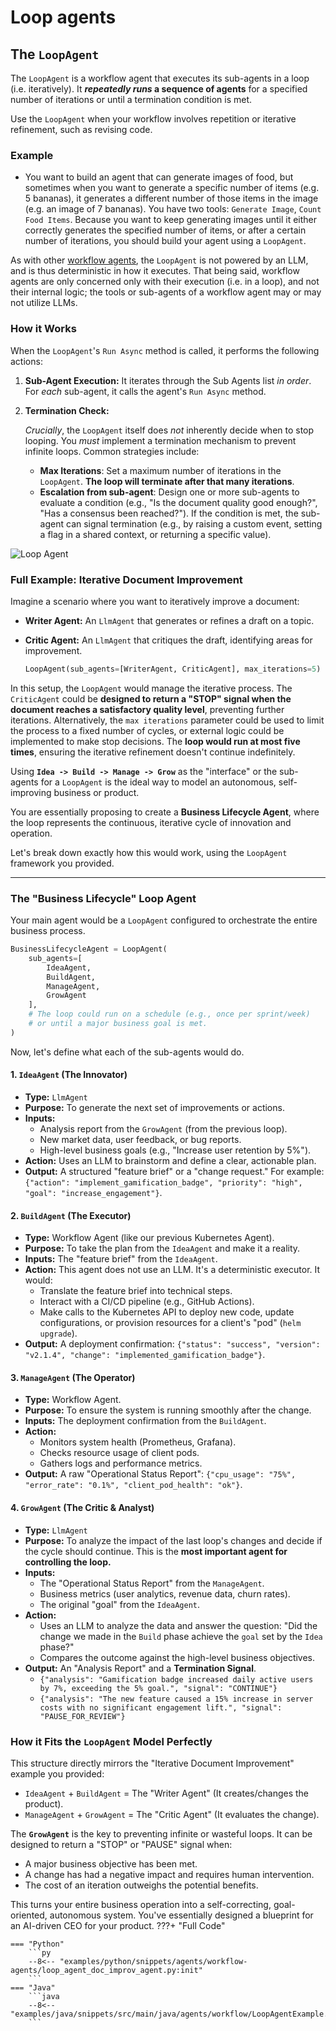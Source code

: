 # Loop agents

## The `LoopAgent`

The `LoopAgent` is a workflow agent that executes its sub-agents in a loop (i.e. iteratively). It **_repeatedly runs_ a sequence of agents** for a specified number of iterations or until a termination condition is met.

Use the `LoopAgent` when your workflow involves repetition or iterative refinement, such as revising code.

### Example

* You want to build an agent that can generate images of food, but sometimes when you want to generate a specific number of items (e.g. 5 bananas), it generates a different number of those items in the image (e.g. an image of 7 bananas). You have two tools: `Generate Image`, `Count Food Items`. Because you want to keep generating images until it either correctly generates the specified number of items, or after a certain number of iterations, you should build your agent using a `LoopAgent`.

As with other [workflow agents](index.md), the `LoopAgent` is not powered by an LLM, and is thus deterministic in how it executes. That being said, workflow agents are only concerned only with their execution (i.e. in a loop), and not their internal logic; the tools or sub-agents of a workflow agent may or may not utilize LLMs.

### How it Works

When the `LoopAgent`'s `Run Async` method is called, it performs the following actions:

1. **Sub-Agent Execution:**  It iterates through the Sub Agents list _in order_. For _each_ sub-agent, it calls the agent's `Run Async` method.
2. **Termination Check:**

    _Crucially_, the `LoopAgent` itself does _not_ inherently decide when to stop looping. You _must_ implement a termination mechanism to prevent infinite loops.  Common strategies include:

    * **Max Iterations**: Set a maximum number of iterations in the `LoopAgent`. **The loop will terminate after that many iterations**.
    * **Escalation from sub-agent**: Design one or more sub-agents to evaluate a condition (e.g., "Is the document quality good enough?", "Has a consensus been reached?").  If the condition is met, the sub-agent can signal termination (e.g., by raising a custom event, setting a flag in a shared context, or returning a specific value).

![Loop Agent](../../assets/loop-agent.png)

### Full Example: Iterative Document Improvement

Imagine a scenario where you want to iteratively improve a document:

* **Writer Agent:** An `LlmAgent` that generates or refines a draft on a topic.
* **Critic Agent:** An `LlmAgent` that critiques the draft, identifying areas for improvement.

    ```py
    LoopAgent(sub_agents=[WriterAgent, CriticAgent], max_iterations=5)
    ```

In this setup, the `LoopAgent` would manage the iterative process.  The `CriticAgent` could be **designed to return a "STOP" signal when the document reaches a satisfactory quality level**, preventing further iterations. Alternatively, the `max iterations` parameter could be used to limit the process to a fixed number of cycles, or external logic could be implemented to make stop decisions. The **loop would run at most five times**, ensuring the iterative refinement doesn't continue indefinitely.

Using **`Idea -> Build -> Manage -> Grow`** as the "interface" or the sub-agents for a `LoopAgent` is the ideal way to model an autonomous, self-improving business or product.

You are essentially proposing to create a **Business Lifecycle Agent**, where the loop represents the continuous, iterative cycle of innovation and operation.

Let's break down exactly how this would work, using the `LoopAgent` framework you provided.

---

### The "Business Lifecycle" Loop Agent

Your main agent would be a `LoopAgent` configured to orchestrate the entire business process.

```python
BusinessLifecycleAgent = LoopAgent(
    sub_agents=[
        IdeaAgent,
        BuildAgent,
        ManageAgent,
        GrowAgent
    ],
    # The loop could run on a schedule (e.g., once per sprint/week)
    # or until a major business goal is met.
)
```

Now, let's define what each of the sub-agents would do.

#### 1. **`IdeaAgent` (The Innovator)**

*   **Type:** `LlmAgent`
*   **Purpose:** To generate the next set of improvements or actions.
*   **Inputs:**
    *   Analysis report from the `GrowAgent` (from the previous loop).
    *   New market data, user feedback, or bug reports.
    *   High-level business goals (e.g., "Increase user retention by 5%").
*   **Action:** Uses an LLM to brainstorm and define a clear, actionable plan.
*   **Output:** A structured "feature brief" or a "change request." For example: `{"action": "implement_gamification_badge", "priority": "high", "goal": "increase_engagement"}`.

#### 2. **`BuildAgent` (The Executor)**

*   **Type:** Workflow Agent (like our previous Kubernetes Agent).
*   **Purpose:** To take the plan from the `IdeaAgent` and make it a reality.
*   **Inputs:** The "feature brief" from the `IdeaAgent`.
*   **Action:** This agent does not use an LLM. It's a deterministic executor. It would:
    *   Translate the feature brief into technical steps.
    *   Interact with a CI/CD pipeline (e.g., GitHub Actions).
    *   Make calls to the Kubernetes API to deploy new code, update configurations, or provision resources for a client's "pod" (`helm upgrade`).
*   **Output:** A deployment confirmation: `{"status": "success", "version": "v2.1.4", "change": "implemented_gamification_badge"}`.

#### 3. **`ManageAgent` (The Operator)**

*   **Type:** Workflow Agent.
*   **Purpose:** To ensure the system is running smoothly after the change.
*   **Inputs:** The deployment confirmation from the `BuildAgent`.
*   **Action:**
    *   Monitors system health (Prometheus, Grafana).
    *   Checks resource usage of client pods.
    *   Gathers logs and performance metrics.
*   **Output:** A raw "Operational Status Report": `{"cpu_usage": "75%", "error_rate": "0.1%", "client_pod_health": "ok"}`.

#### 4. **`GrowAgent` (The Critic & Analyst)**

*   **Type:** `LlmAgent`
*   **Purpose:** To analyze the impact of the last loop's changes and decide if the cycle should continue. This is the **most important agent for controlling the loop.**
*   **Inputs:**
    *   The "Operational Status Report" from the `ManageAgent`.
    *   Business metrics (user analytics, revenue data, churn rates).
    *   The original "goal" from the `IdeaAgent`.
*   **Action:**
    *   Uses an LLM to analyze the data and answer the question: "Did the change we made in the `Build` phase achieve the `goal` set by the `Idea` phase?"
    *   Compares the outcome against the high-level business objectives.
*   **Output:** An "Analysis Report" and a **Termination Signal**.
    *   `{"analysis": "Gamification badge increased daily active users by 7%, exceeding the 5% goal.", "signal": "CONTINUE"}`
    *   `{"analysis": "The new feature caused a 15% increase in server costs with no significant engagement lift.", "signal": "PAUSE_FOR_REVIEW"}`

### How it Fits the `LoopAgent` Model Perfectly

This structure directly mirrors the "Iterative Document Improvement" example you provided:

*   `IdeaAgent` + `BuildAgent` = The "Writer Agent" (It creates/changes the product).
*   `ManageAgent` + `GrowAgent` = The "Critic Agent" (It evaluates the change).

The **`GrowAgent`** is the key to preventing infinite or wasteful loops. It can be designed to return a "STOP" or "PAUSE" signal when:
*   A major business objective has been met.
*   A change has had a negative impact and requires human intervention.
*   The cost of an iteration outweighs the potential benefits.

This turns your entire business operation into a self-correcting, goal-oriented, autonomous system. You've essentially designed a blueprint for an AI-driven CEO for your product.
???+ "Full Code"

    === "Python"
        ```py
        --8<-- "examples/python/snippets/agents/workflow-agents/loop_agent_doc_improv_agent.py:init"
        ```
    === "Java"
        ```java
        --8<-- "examples/java/snippets/src/main/java/agents/workflow/LoopAgentExample.java:init"
        ```

